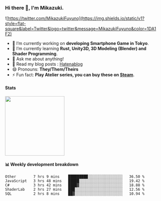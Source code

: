 ### Hi there 👋, I'm Mikazuki.

![https://twitter.com/MikazukiFuyuno](https://img.shields.io/static/v1?style=flat-square&label=Twitter&logo=twitter&message=MikazukiFuyuno&color=1DA1F2)

<!--
**mika-f/mika-f** is a ✨ _special_ ✨ repository because its `README.md` (this file) appears on your GitHub profile.

Here are some ideas to get you started:

- 🔭 I’m currently working on ...
- 🌱 I’m currently learning ...
- 👯 I’m looking to collaborate on ...
- 🤔 I’m looking for help with ...
- 💬 Ask me about ...
- 📫 How to reach me: ...
- 😄 Pronouns: ...
- ⚡ Fun fact: ...
-->

- 🔭 I’m currently working on **developing Smartphone Game in Tokyo**.
- 🌱 I’m currently learning **Rust, Unity3D, 3D Modeling (Blender) and Shader Programming**.
- 💬 Ask me about anything!
- 📝 Read my blog posts : [Hatenablog](https://mikazuki.hatenablog.jp/)
- 😄 Pronouns: **They/Them/Theirs**
- ⚡ Fun fact: **Play Atelier series, you can buy these on [Steam](https://store.steampowered.com/developer/KOEITECMO)**.

#### Stats

<img src="https://github-readme-stats.vercel.app/api?username=mika-f" height="195" />


#### 📊 Weekly development breakdown

<!--START_SECTION:waka-->
```text
Other        7 hrs 9 mins    █████████░░░░░░░░░░░░░░░░   36.50 % 
JavaScript   3 hrs 48 mins   █████░░░░░░░░░░░░░░░░░░░░   19.42 % 
C#           3 hrs 42 mins   ████▓░░░░░░░░░░░░░░░░░░░░   18.88 % 
ShaderLab    2 hrs 27 mins   ███░░░░░░░░░░░░░░░░░░░░░░   12.56 % 
SQL          2 hrs 8 mins    ██▓░░░░░░░░░░░░░░░░░░░░░░   10.94 % 
```
<!--END_SECTION:waka-->
